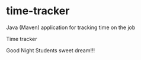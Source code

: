 # time-tracker
Java (Maven) application for tracking time on the job

Time tracker

Good Night Students sweet dream!!!
